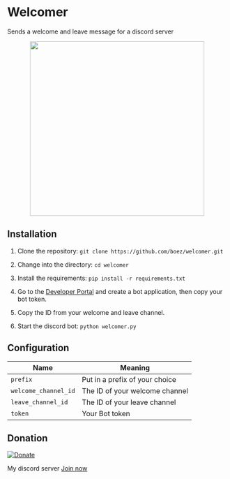 # Welcomer
Sends a welcome and leave message for a discord server

<p align="center">

  <img width="400" height="400" src="https://media.discordapp.net/attachments/824690852373725244/891090858517078076/discord-1.png">

</p>



## Installation
1. Clone the repository: `git clone https://github.com/boez/welcomer.git`

2. Change into the directory: `cd welcomer`

3. Install the requirements: `pip install -r requirements.txt`
  
4. Go to the [Developer Portal](https://discord.com/developers/applications) and create a bot application, then copy your bot token.
  
5. Copy the ID from your welcome and leave channel.
  
6. Start the discord bot: `python welcomer.py`
  
## Configuration
  
Name | Meaning
--- | ---
`prefix` | Put in a prefix of your choice
`welcome_channel_id` | The ID of your welcome channel
`leave_channel_id` | The ID of your leave channel
`token` | Your Bot token

## Donation

[![Donate](https://img.shields.io/badge/Donate-PayPal-green.svg)](https://www.paypal.com/donate?hosted_button_id=L2LDVP4DAMSBG)

My discord server [Join now](https://discord.gg/d7m5zUQrd8)
